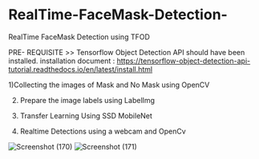 # RealTime-FaceMask-Detection-
RealTime FaceMask Detection  using TFOD

PRE- REQUISITE >>  Tensorflow Object Detection API should  have been installed.
installation document : https://tensorflow-object-detection-api-tutorial.readthedocs.io/en/latest/install.html

1)Collecting the images of Mask and No Mask using OpenCV 

2) Prepare the image labels using LabelImg

3) Transfer Learning Using SSD MobileNet

4) Realtime Detections using a webcam and OpenCv



![Screenshot (170)](https://user-images.githubusercontent.com/86067050/156971156-2cfcb517-4d9f-4e70-a08e-1e725d95ebf9.png)
![Screenshot (171)](https://user-images.githubusercontent.com/86067050/156971161-0358868f-df12-441b-9541-db5ce41b57c5.png)
